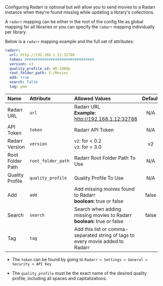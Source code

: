 Configuring Radarr is optional but will allow you to send movies to a Radarr instance when they're found missing while updating a library's collections. 

A `radarr` mapping can be either in the root of the config file as global mapping for all libraries or you can specify the `radarr` mapping individually per library.

Below is a `radarr` mapping example and the full set of attributes:
```yaml
radarr:
  url: http://192.168.1.12:32788
  token: ################################
  version: v3
  quality_profile_id: HD-1080p
  root_folder_path: S:/Movies
  add: true
  search: false
  tag: pmm
```

| Name | Attribute | Allowed Values| Default | Required |
| :-- | :-- | :-- | :--: | :--: |
| Radarr URL | `url` | Radarr URL<br><strong>Example:</strong> http://192.168.1.12:32788 | N/A | :heavy_check_mark: |
| API Token | `token` | Radarr API Token | N/A | :heavy_check_mark: |
| Radarr Version | `version` | `v2`: for < 0.2<br>`v3`: for > 3.0 | v2 | :x: |
| Root Folder Path | `root_folder_path` | Radarr Root Folder Path To Use | N/A | :heavy_check_mark: |
| Quality Profile | `quality_profile` | Quality Profile To Use | N/A | :heavy_check_mark: |
| Add | `add` | Add missing moives found to Radarr<br><strong>boolean:</strong> true or false | false | :x: |
| Search | `search` | Search when adding missing movies to Radarr<br><strong>boolean:</strong> true or false | false | :x: |
| Tag | `tag` | Add this list or comma-separated string of tags to every movie added to Radarr | ` ` | :x: |

* The `token` can be found by going to `Radarr > Settings > General > Security > API Key`

* The `quality_profile` must be the exact name of the desired quality profile, including all spaces and capitalizations.